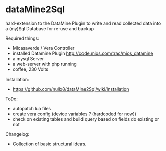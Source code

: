 dataMine2Sql
============

hard-extension to the DataMine Plugin to write and read collected data into a (my)Sql Database for re-use and backup

Required things:
- Micasaverde / Vera Controller
- installed Datamine Plugin http://code.mios.com/trac/mios_datamine
- a mysql Server
- a web-server with php running
- coffee, 230 Volts

Installation:
- https://github.com/nullx8/dataMine2Sql/wiki/Installation

ToDo:
- autopatch lua files
- create vera config (device variables ? (hardcoded for now))
- check on existing tables and build query based on fields do existing or not

Changelog:
- Collection of basic structural ideas.
